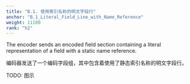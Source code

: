 ```yaml
---
title: "B.1. 使用索引名称的明文字段行"
anchor: "B.1_Literal_Field_Line_with_Name_Reference"
weight: 11100
rank: "h2"
---
```


The encoder sends an encoded field section containing a literal representation of a field with a static name reference.

编码器发送了一个编码字段组，其中包含着使用了静态索引名称的明文字段行。

TODO: 图示
